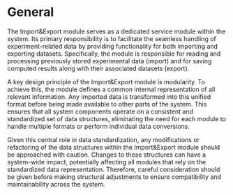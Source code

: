 # General

The Import&Export module serves as a dedicated service module within the system. Its primary responsibility is to facilitate the seamless handling of experiment-related data by providing functionality for both importing and exporting datasets. Specifically, the module is responsible for reading and processing previously stored experimental data (import) and for saving computed results along with their associated datasets (export).

A key design principle of the Import&Export module is modularity. To achieve this, the module defines a common internal representation of all relevant information. Any imported data is transformed into this unified format before being made available to other parts of the system. This ensures that all system components operate on a consistent and standardized set of data structures, eliminating the need for each module to handle multiple formats or perform individual data conversions.

Given this central role in data standardization, any modifications or refactoring of the data structures within the Import&Export module should be approached with caution. Changes to these structures can have a system-wide impact, potentially affecting all modules that rely on the standardized data representation. Therefore, careful consideration should be given before making structural adjustments to ensure compatibility and maintainability across the system.